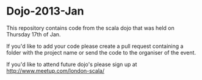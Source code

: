 Dojo-2013-Jan
=============

This repository contains code from the scala dojo that was held on Thursday 17th of Jan. 

If you'd like to add your code please create a pull request containing a folder with the project name or send the code to the organiser of the event. 

If you'd like to attend future dojo's please sign up at http://www.meetup.com/london-scala/

